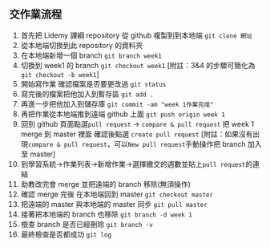 ## 交作業流程

1. 首先把 Lidemy 課綱 repository 從 github 複製到到本地端 `git clone 網址`
2. 從本地端切換到此 repository 的資料夾
3. 在本地端新增一個 branch `git branch week1`
4. 切換到 week1 的 branch `git checkout week1`
   [附註：3&4 的步驟可簡化為`git checkout -b week1`]
5. 開始寫作業 確認檔案是否要更改過 `git status`
6. 寫完後的檔案把他加入到暫存區 `git add .`
7. 再進一步把他加入到儲存庫 `git commit -am "week 1作業完成"`
8. 再把作業從本地端推到遠端 github 上面 `git push origin week 1`
9. 回到 github 頁面點選`pull request` -> `compare & pull request` 把 week 1 merge 到 master 裡面
   確認後點選 `create pull request`
   [附註：如果沒有出現`compare & pull request`，可以`New pull request`手動操作把 branch 加入至 master]
10. 到學習系統->作業列表->新增作業->選擇繳交的週數並貼上`pull request`的連結
11. 助教改完會 merge 並把遠端的 branch 移除(無須操作)
12. 確認 merge 完後 在本地端回到 master `git checkout master`
13. 把遠端的 master 與本地端的 master 同步 `git pull master`
14. 接著把本地端的 branch 也移除 `git branch -d week 1`
15. 檢查 branch 是否已經刪除 `git branch -v`
16. 最終檢查是否都成功 `git log`
